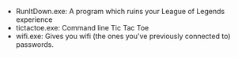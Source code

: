 - RunItDown.exe: A program which ruins your League of Legends experience
- tictactoe.exe: Command line Tic Tac Toe
- wifi.exe: Gives you wifi (the ones you've previously connected to) passwords.
